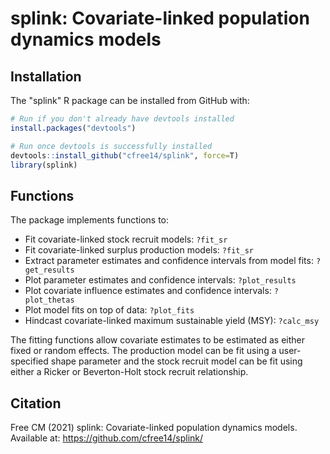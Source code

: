 splink: Covariate-linked population dynamics models
======================================================================

Installation
------------

The "splink" R package can be installed from GitHub with:

``` r
# Run if you don't already have devtools installed
install.packages("devtools")

# Run once devtools is successfully installed
devtools::install_github("cfree14/splink", force=T)
library(splink)
```


Functions
---------

The package implements functions to:

- Fit covariate-linked stock recruit models: `?fit_sr`
- Fit covariate-linked surplus production models: `?fit_sr`
- Extract parameter estimates and confidence intervals from model fits: `?get_results`
- Plot parameter estimates and confidence intervals: `?plot_results`
- Plot covariate influence estimates and confidence intervals: `?plot_thetas`
- Plot model fits on top of data: `?plot_fits`
- Hindcast covariate-linked maximum sustainable yield (MSY): `?calc_msy`

The fitting functions allow covariate estimates to be estimated as either fixed or random effects. The production model can be fit using a user-specified shape parameter and the stock recruit model can be fit using either a Ricker or Beverton-Holt stock recruit relationship.


Citation
---------

Free CM (2021) splink: Covariate-linked population dynamics models. Available at: https://github.com/cfree14/splink/

